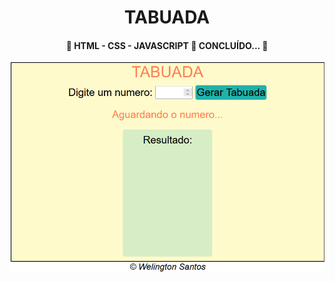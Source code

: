 <h1 align="center">TABUADA</h1>

<h4 align="center"> 
	🚧  HTML - CSS - JAVASCRIPT 🚀 CONCLUÍDO...  🚧
</h4>

<img src='PRINT.png'>

##
